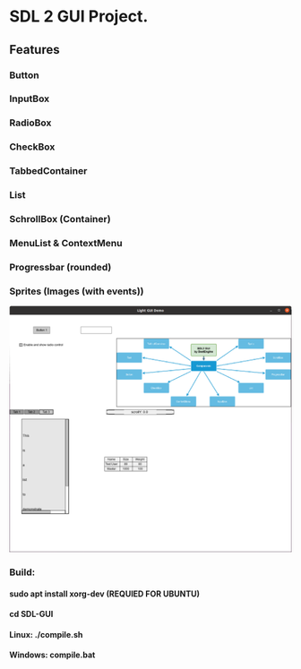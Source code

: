# SDL 2 GUI Project.
<html>
  <h2>Features</h2>
  <h3>Button</h3>
  <h3>InputBox</h3>
  <h3>RadioBox</h3>
  <h3>CheckBox</h3>
  <h3>TabbedContainer</h3>
  <h3>List</h3>
  <h3>SchrollBox (Container)</h3>
  <h3>MenuList & ContextMenu</h3>
  <h3>Progressbar (rounded)</h3>
  <h3>Sprites (Images (with events))</h3>
  <img src="https://raw.githubusercontent.com/BeatEngine/SDL-GUI/master/samples/sampleElements.png"></img>
  
  
  <h3>Build:</h3>
  <h4>sudo apt install xorg-dev (REQUIED FOR UBUNTU)</h4>
  <h4>cd SDL-GUI</h4>
  <h4>Linux: ./compile.sh</h4>
  <h4>Windows: compile.bat</h4>
  
</html>


